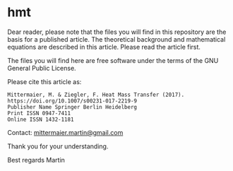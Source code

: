 hmt
===

Dear reader,
please note that the files you will find in this repository are the basis for a published article.
The theoretical background and mathematical equations are described in this article. 
Please read the article first. 

The files you will find here are free software under the terms of the GNU General Public License.

Please cite this article as:

    Mittermaier, M. & Ziegler, F. Heat Mass Transfer (2017). https://doi.org/10.1007/s00231-017-2219-9
    Publisher Name Springer Berlin Heidelberg 
    Print ISSN 0947-7411 
    Online ISSN 1432-1181 

Contact: mittermaier.martin@gmail.com

Thank you for your understanding. 

Best regards
Martin 
